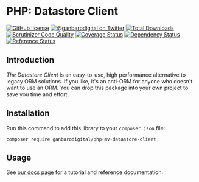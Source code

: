 # PHP: Datastore Client

[![GitHub license](https://img.shields.io/badge/license-New%20BSD-blue.svg)](https://raw.githubusercontent.com/ganbarodigital/php-mv-datastore-client/develop/LICENSE.md)
[![@ganbarodigital on Twitter](http://img.shields.io/badge/twitter-%40ganbarodigital-blue.svg?style=flat)](https://twitter.com/ganbarodigital)
[![Total Downloads](https://img.shields.io/packagist/dt/ganbarodigital/php-mv-datastore-client.svg?style=flat)](https://packagist.org/packages/ganbarodigital/php-mv-datastore-client)
[![Scrutinizer Code Quality](https://scrutinizer-ci.com/g/ganbarodigital/php-mv-datastore-client/badges/quality-score.png?b=master)](https://scrutinizer-ci.com/g/ganbarodigital/php-mv-datastore-client/?branch=master)
[![Coverage Status](https://coveralls.io/repos/ganbarodigital/php-mv-datastore-client/badge.svg)](https://coveralls.io/r/ganbarodigital/php-mv-datastore-client)
[![Dependency Status](https://www.versioneye.com/php/ganbarodigital:php-mv-datastore-client/dev-master/badge.svg)](https://www.versioneye.com/php/ganbarodigital:php-mv-datastore-client/dev-master)
[![Reference Status](https://www.versioneye.com/php/ganbarodigital:php-mv-datastore-client/reference_badge.svg?style=flat)](https://www.versioneye.com/php/ganbarodigital:php-mv-datastore-client/references)

## Introduction

_The Datastore Client_ is an easy-to-use, high performance alternative to legacy ORM solutions. If you like, it's an anti-ORM for anyone who doesn't want to use an ORM. You can drop this package into your own project to save you time and effort.

## Installation

Run this command to add this library to your `composer.json` file:

    composer require ganbarodigital/php-mv-datastore-client

## Usage

See [our docs page](http://ganbarodigital.github.io/php-mv-datastore-client) for a tutorial and reference documentation.
